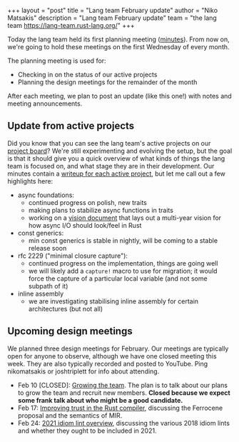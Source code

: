 +++
layout = "post"
title = "Lang team February update"
author = "Niko Matsakis"
description = "Lang team February update"
team = "the lang team <https://lang-team.rust-lang.org/>"
+++

Today the lang team held its first planning meeting ([minutes]). From now on, we're going to hold these meetings on the first Wednesday of every month. 

The planning meeting is used for:

* Checking in on the status of our active projects
* Planning the design meetings for the remainder of the month

After each meeting, we plan to post an update (like this one!) with notes and meeting announcements. 

[minutes]: https://github.com/rust-lang/lang-team/blob/master/design-meeting-minutes/2021-02-03-Planning-Meeting.md

## Update from active projects

Did you know that you can see the lang team's active projects on our [project board](https://github.com/rust-lang/lang-team/projects/2)? We're still experimenting and evolving the setup, but the goal is that it should give you a quick overview of what kinds of things the lang team is focused on, and what stage they are in their development. Our minutes contain a [writeup for each active project](https://github.com/rust-lang/lang-team/blob/master/design-meeting-minutes/2021-02-03-Planning-Meeting.md#project-updates-and-discussion), but let me call out a few highlights here:

* async foundations:
    * continued progress on polish, new traits
    * making plans to stabilize async functions in traits
    * working on a [vision document](https://hackmd.io/p6cmRZ9ZRQ-F1tlhGaN9rg) that lays out a multi-year vision for how async I/O should look/feel in Rust
* const generics:
    * min const generics is stable in nightly, will be coming to a stable release soon
* rfc 2229 ("minimal closure capture"):
    * continued progress on the implementation, things are going well
    * we will likely add a `capture!` macro to use for migration; it would force the capture of a particular local variable (and not some subpath of it)
* inline assembly
    * we are investigating stabilising inline assembly for certain architectures (but not all)

## Upcoming design meetings

We planned three design meetings for February. Our meetings are typically open for anyone to observe, although we have one closed meeting this week. They are also typically recorded and posted to YouTube. Ping nikomatsakis or joshtriplett for info about attending.

* Feb 10 \[CLOSED\]: [Growing the team](https://github.com/rust-lang/lang-team/issues/81). The plan is to talk about our plans to grow the team and recruit new members. **Closed because we expect some frank talk about who might be a good candidate.**
* Feb 17: [Improving trust in the Rust compiler](https://github.com/rust-lang/lang-team/issues/79), discussing the Ferrocene proposal and the semantics of MIR.
* Feb 24: [2021 idiom lint overview](https://github.com/rust-lang/lang-team/issues/83), discussing the various 2018 idiom lints and whether they ought to be included in 2021.



